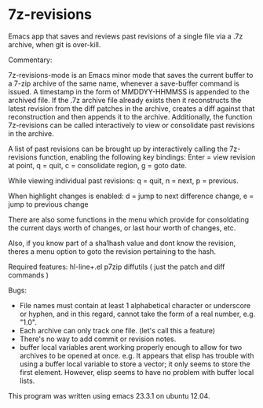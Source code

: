 # 7z-revisions
Emacs app that saves and reviews past revisions of a single file via a .7z archive, when git is over-kill.

 Commentary:

 7z-revisions-mode is an Emacs minor mode that saves the current
 buffer to a 7-zip archive of the same name, whenever a
 save-buffer command is issued.  A timestamp in the form of
 MMDDYY-HHMMSS is appended to the archived file.  If the .7z
 archive file already exists then it reconstructs the latest
 revision from the diff patches in the archive, creates a diff
 against that reconstruction and then appends it to the archive.
 Additionally, the function 7z-revisions can be called
 interactively to view or consolidate past revisions in the
 archive.
 
 A list of past revisions can be brought up by interactively calling
 the 7z-revisions function, enabling the following key bindings:
 Enter = view revision at point, 
 q = quit, 
 c = consolidate region, 
 g = goto date.  
 
 While viewing individual past revisions:
 q = quit, 
 n = next, 
 p = previous.  

 When highlight changes is enabled:
 d = jump to next difference change, 
 e = jump to previous change

 There are also some functions in the menu which provide for
 consoldating the current days worth of changes, or last hour
 worth of changes, etc.

 Also, if you know part of a sha1hash value and dont know the
 revision, theres a menu option to goto the revision pertaining to the
 hash.

 Required features:
   hl-line+.el
   p7zip
   diffutils  ( just the patch and diff commands )

 Bugs:

 - File names must contain at least 1 alphabetical character or
 underscore or hyphen, and in this regard, cannot take the form of a
 real number, e.g. "1.0".  
 - Each archive can only track one file.  (let's call this a
 feature)
 - There's no way to add commit or revision notes.
 - buffer local variables arent working properly enough to allow
     for two archives to be opened at once.  e.g. It appears that
     elisp has trouble with using a buffer local variable to store
     a vector; it only seems to store the first element.  However,
     elisp seems to have no problem with buffer local lists.  
 
  This program was written using emacs 23.3.1 on ubuntu 12.04.
